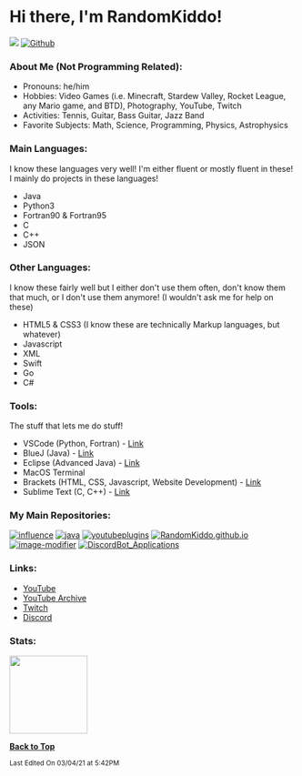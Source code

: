 # Hi there, I'm RandomKiddo!

![](https://visitor-badge.laobi.icu/badge?page_id=RandomKiddo.RandomKiddo)
[![Github](https://img.shields.io/github/followers/RandomKiddo?label=Follow&style=social)](https://github.com/RandomKiddo)

### About Me (Not Programming Related):

- Pronouns: he/him
- Hobbies: Video Games (i.e. Minecraft, Stardew Valley, Rocket League, any Mario game, and BTD), Photography, YouTube, Twitch
- Activities: Tennis, Guitar, Bass Guitar, Jazz Band
- Favorite Subjects: Math, Science, Programming, Physics, Astrophysics

### Main Languages:

I know these languages very well! I'm either fluent or mostly fluent in these! I mainly do projects in these languages!

- Java
- Python3
- Fortran90 & Fortran95
- C
- C++
- JSON

### Other Languages:

I know these fairly well but I either don't use them often, don't know them that much, or I don't use them anymore! (I wouldn't ask me for help on these)

- HTML5 & CSS3 (I know these are technically Markup languages, but whatever)
- Javascript
- XML
- Swift
- Go 
- C#

### Tools:

The stuff that lets me do stuff!

- VSCode (Python, Fortran) - [Link](https://code.visualstudio.com)
- BlueJ (Java) - [Link](https://bluej.org)
- Eclipse (Advanced Java) - [Link](https://www.eclipse.org)
- MacOS Terminal
- Brackets (HTML, CSS, Javascript, Website Development) - [Link](http://brackets.io)
- Sublime Text (C, C++) - [Link](https://www.sublimetext.com)

### My Main Repositories:

[![influence](https://github-readme-stats.vercel.app/api/pin/?username=RandomKiddo&repo=influence&theme=vue)](https://github.com/RandomKiddo/influence)
[![java](https://github-readme-stats.vercel.app/api/pin/?username=RandomKiddo&repo=java&theme=vue)](https://github.com/RandomKiddo/java)
[![youtubeplugins](https://github-readme-stats.vercel.app/api/pin/?username=RandomKiddo&repo=youtubeplugins&theme=vue)](https://github.com/RandomKiddo/youtubeplugins)
[![RandomKiddo.github.io](https://github-readme-stats.vercel.app/api/pin/?username=RandomKiddo&repo=RandomKiddo.github.io&theme=vue)](https://github.com/RandomKiddo/RandomKiddo.github.io)
[![image-modifier](https://github-readme-stats.vercel.app/api/pin/?username=RandomKiddo&repo=image-modifier&theme=vue)](https://github.com/RandomKiddo/image-modifier)
[![DiscordBot_Applications](https://github-readme-stats.vercel.app/api/pin/?username=RandomKiddo&repo=DiscordBot_Applications&theme=vue)](https://github.com/RandomKiddo/DiscordBot_Applications)

### Links:

- [YouTube](https://www.youtube.com/channel/UCqORid7DP0chFER0SkjCb1A)
- [YouTube Archive](https://www.youtube.com/channel/UCvErjJxLRFq4t9d4iydRLVQ)
- [Twitch](https://www.twitch.tv/notfirsttry)
- [Discord](https://discord.com/invite/Hg6aaqkzBy)

### Stats: 

<img height="137.3px" src="https://github-readme-stats.vercel.app/api?username=RandomKiddo&hide_title=true&hide_border=true&show_icons=true&include_all_commits=true&count_private=true&line_height=21&text_color=000&icon_color=000&theme=vue" /><!-- wi*quL3fcV -->

<b>[Back to Top](#)</b>

<sub>Last Edited On 03/04/21 at 5:42PM</sub>
